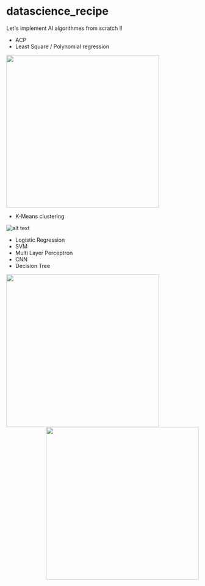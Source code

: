 # datascience_recipe
Let's implement AI algorithmes from scratch !!

* ACP
* Least Square / Polynomial regression
<img src="https://github.com/blhelias/datascience_recipe/blob/master/regression/least_square.png" width="400">


* K-Means clustering

![alt text](http://g.recordit.co/7erwfXBbLM.gif)

* Logistic Regression
* SVM
* Multi Layer Perceptron
* CNN
* Decision Tree

<img align="left" src="https://github.com/blhelias/datascience_recipe/blob/master/decision_tree/PlayTennis.jpg" width="400">  <img align="right" src="https://github.com/blhelias/datascience_recipe/blob/master/decision_tree/tree.png" width="400">
